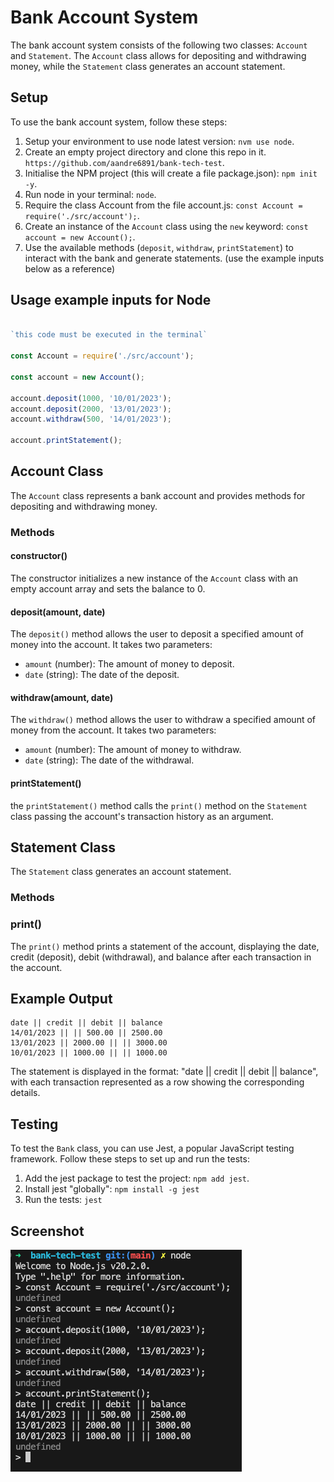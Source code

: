 # Bank Account System

The bank account system consists of the following two classes: `Account` and `Statement`. The `Account` class allows for depositing and withdrawing money, while the `Statement` class generates an account statement.

## Setup

To use the bank account system, follow these steps:

1. Setup your environment to use node latest version: `nvm use node`.
2. Create an empty project directory and clone this repo in it. `https://github.com/aandre6891/bank-tech-test`.
3. Initialise the NPM project (this will create a file package.json): `npm init -y`.
3. Run node in your terminal:  `node`.
4. Require the class Account from the file account.js: `const Account = require('./src/account');`.
4. Create an instance of the `Account` class using the `new` keyword: `const account = new Account();`.
5. Use the available methods (`deposit`, `withdraw`, `printStatement`) to interact with the bank and generate statements. (use the example inputs below as a reference)
## Usage example inputs for Node

```javascript

`this code must be executed in the terminal`

const Account = require('./src/account');

const account = new Account();

account.deposit(1000, '10/01/2023');
account.deposit(2000, '13/01/2023'); 
account.withdraw(500, '14/01/2023');

account.printStatement();
```

## Account Class
The `Account` class represents a bank account and provides methods for depositing and withdrawing money.
### Methods

#### constructor()

The constructor initializes a new instance of the `Account` class with an empty account array and sets the balance to 0.

#### deposit(amount, date)

The `deposit()` method allows the user to deposit a specified amount of money into the account. It takes two parameters:

- `amount` (number): The amount of money to deposit.
- `date` (string): The date of the deposit.

#### withdraw(amount, date)

The `withdraw()` method allows the user to withdraw a specified amount of money from the account. It takes two parameters:

- `amount` (number): The amount of money to withdraw.
- `date` (string): The date of the withdrawal.

#### printStatement()

the `printStatement()` method calls the `print()` method on the `Statement` class passing the account's transaction history as an argument.


## Statement Class

The `Statement` class generates an account statement.

### Methods

### print()

The `print()` method prints a statement of the account, displaying the date, credit (deposit), debit (withdrawal), and balance after each transaction in the account.

## Example Output

```
date || credit || debit || balance
14/01/2023 || || 500.00 || 2500.00
13/01/2023 || 2000.00 || || 3000.00
10/01/2023 || 1000.00 || || 1000.00
```

The statement is displayed in the format: "date || credit || debit || balance", with each transaction represented as a row showing the corresponding details.

## Testing

To test the `Bank` class, you can use Jest, a popular JavaScript testing framework. Follow these steps to set up and run the tests:

1. Add the jest package to test the project: `npm add jest`.
2. Install jest "globally": `npm install -g jest`
3. Run the tests: `jest`

## Screenshot

![Screenshot](./screenshot.png)